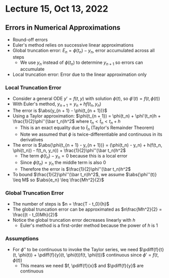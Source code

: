 # Lecture 15, Oct 13, 2022

## Errors in Numerical Approximations

* Round-off errors
* Euler's method relies on successive linear approximations
* Global truncation error: $E_n = \phi(t_n) - y_n$, error accumulated across all steps
	* We use $y_n$ instead of $\phi(t_n)$ to determine $y_{n + 1}$ so errors can accumulate
* Local truncation error: Error due to the linear approximation only

### Local Truncation Error

* Consider a general ODE $y' = f(t, y)$ with solution $\phi(t)$, so $\phi'(t) = f(t, \phi(t))$
* With Euler's method, $y_{n + 1} = y_n + hf(t_n, y_n)$
* The error is $\abs{y_{n + 1} - \phi(t_{n + 1})}$
* Using a Taylor approximation: $\phi(t_{n + 1}) = \phi(t_n) + \phi'(t_n)h + \frac{1}{2}\phi''(\bar t_n)h^2$ where $t_n < \bar t_n < t_n + h$
	* This is an exact equality due to $\bar t_n$ (Taylor's Remainder Theorem)
	* Note we assumed that $\phi$ is twice-differentiable and continuous in its derivatives
* The error is $\abs{\phi(t_{n + 1} - y_{n + 1})} = (\phi(t_n) - y_n) + h(f(t_n, \phi(t_n)) - f(t_n, y_n)) + \frac{1}{2}\phi''(\bar t_n)h^2$
	* The term $\phi(t_n) - y_n = 0$ because this is a local error
	* Since $\phi(t_n) = y_n$ the middle term is also 0
	* Therefore the error is $\frac{1}{2}\phi''(\bar t_n)h^2$
* To bound $\frac{1}{2}\phi''(\bar t_n)h^2$, we assume $\abs{\phi''(t)} \leq M$ so $\abs{e_n} \leq \frac{Mh^2}{2}$

### Global Truncation Error

* The number of steps is $n = \frac{T - t_0}{h}$
* The global truncation error can be approximated as $n\frac{Mh^2}{2} = \frac{(t - t_0)Mh}{2}$
* Notice the global truncation error decreases linearly with $h$
	* Euler's method is a first-order method because the power of $h$ is 1

### Assumptions

* For $\phi''$  to be continuous to invoke the Taylor series, we need $\pdiff{f}{t}(t, \phi(t)) + \pdiff{f}{y}(t, \phi(t))f(t, \phi(t))$ continuous since $\phi' = f(t, \phi(t))$
	* This means we need $f, \pdiff{f}{x}$ and $\pdiff{f}{y}$ are continuous

